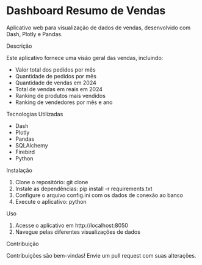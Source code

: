 # Dashboard Resumo de Vendas 

Aplicativo web para visualização de dados de vendas, desenvolvido com Dash, Plotly e Pandas.

Descrição

Este aplicativo fornece uma visão geral das vendas, incluindo:

- Valor total dos pedidos por mês
- Quantidade de pedidos por mês
- Quantidade de vendas em 2024
- Total de vendas em reais em 2024
- Ranking de produtos mais vendidos
- Ranking de vendedores por mês e ano

Tecnologias Utilizadas

- Dash
- Plotly
- Pandas
- SQLAlchemy
- Firebird
- Python

Instalação

1. Clone o repositório: git clone 
2. Instale as dependências: pip install -r requirements.txt
3. Configure o arquivo config.ini com os dados de conexão ao banco
4. Execute o aplicativo: python 

Uso

1. Acesse o aplicativo em http://localhost:8050
2. Navegue pelas diferentes visualizações de dados

Contribuição

Contribuições são bem-vindas! Envie um pull request com suas alterações.
